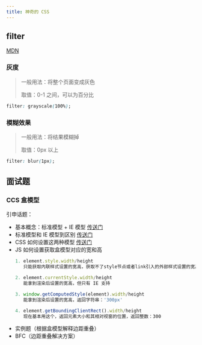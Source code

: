 ```yaml
---
title: 神奇的 CSS
---
```


## filter
[MDN](https://developer.mozilla.org/zh-CN/docs/Web/CSS/filter)

### 灰度
> 一般用法：将整个页面变成灰色
>
> 取值：0-1 之间，可以为百分比

```css
filter: grayscale(100%);
```

### 模糊效果
> 一般用法：将结果模糊掉
>
> 取值：0px 以上

```css
filter: blur(1px);
```

## 面试题

### CCS 盒模型
引申话题：
   - 基本概念：标准模型 + IE 模型 [传送门](/learn/css/#盒子模型)
   - 标准模型和 IE 模型到区别 [传送门](/learn/css/#盒子模型)
   - CSS 如何设置这两种模型 [传送门](/learn/css/#盒子模型)
   - JS 如何设置获取盒模型对应的宽和高
     ```javascript
     1. element.style.width/height
        只能获取内联样式设置的宽高，获取不了style节点或者link引入的外部样式设置的宽高
     
     2. element.currentStyle.width/height
        能拿到渲染后设置的宽高，但只有 IE 支持
     
     3. window.getComputedStyle(element).width/height
        能拿到渲染后设置的宽高，返回字符串：'300px'
     
     4. element.getBoundingClientRect().width/height
        现在基本用这个，返回元素大小和其相对视窗的位置，返回整数：300
     ```
   - 实例题（根据盒模型解释边距重叠）
   - BFC（边距重叠解决方案）
